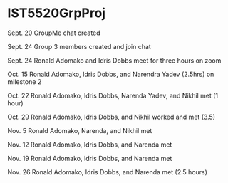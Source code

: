 # IST5520GrpProj

Sept. 20 GroupMe chat created

Sept. 24 Group 3 members created and join chat

Sept. 24 Ronald Adomako and Idris Dobbs meet for three hours on zoom 

Oct. 15 Ronald Adomako, Idris Dobbs, and Narendra Yadev (2.5hrs) on milestone 2

Oct. 22 Ronald Adomako, Idris Dobbs, Narenda Yadev, and Nikhil met (1 hour)

Oct. 29 Ronald Adomako, Idris Dobbs, and Nikhil worked and met (3.5)

Nov. 5 Ronald Adomako, Narenda, and Nikhil met 

Nov. 12 Ronald Adomako, Idris Dobbs, and Narenda met 

Nov. 19 Ronald Adomako, Idris Dobbs, and Narenda met 

Nov. 26 Ronald Adomako, Idris Dobbs, and Narenda met (2.5 hours)
